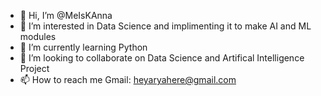 - 👋 Hi, I’m @MeIsKAnna
- 👀 I’m interested in Data Science and implimenting it to make AI and ML modules
- 🌱 I’m currently learning Python
- 💞️ I’m looking to collaborate on Data Science and Artifical Intelligence Project
- 📫 How to reach me Gmail: heyaryahere@gmail.com

<!---
MeIsKAnna/MeIsKAnna is a ✨ special ✨ repository because its `README.md` (this file) appears on your GitHub profile.
You can click the Preview link to take a look at your changes.
--->
